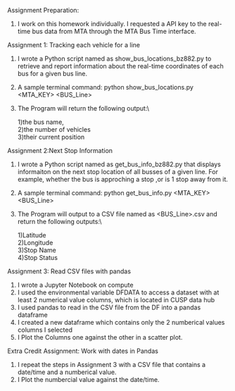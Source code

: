 Assignment Preparation:

1. I work on this homework individually. I requested a API key to the real-time bus data from MTA through the MTA Bus Time interface.

Assignment 1: Tracking each vehicle for a line

1. I wrote a Python script named as show_bus_locations_bz882.py to retrieve and report information about the real-time coordinates of each bus for a given bus line. 
2. A sample terminal command: python show_bus_locations.py <MTA_KEY> <BUS_Line>
3. The Program will return the following output:\

   1)the bus name,\
   2)the number of vehicles\
   3)their current position

Assignment 2:Next Stop Information

1. I wrote a Python script named as get_bus_info_bz882.py that displays informaiton on the next stop location of all busses of a given line. For example, whether the bus is  approching a stop ,or is 1 stop away from it.
2. A sample terminal command: python get_bus_info.py <MTA_KEY> <BUS_Line>
3. The Program will output to a CSV file named as <BUS_Line>.csv and return the following outputs:\

   1)Latitude\
   2)Longitude\
   3)Stop Name\
   4)Stop Status

Assignment 3: Read CSV files with pandas

1. I wrote a Jupyter Notebook on compute
2. I used the environmental variable DFDATA to access a dataset with at least 2 numerical value columns, which is located in CUSP data hub
3. I used pandas to read in the CSV file from the DF into a pandas dataframe
4. I created a new dataframe which contains only the 2 numberical values columns I selected
5. I Plot the Columns one against the other in a scatter plot.

Extra Credit Assignment: Work with dates in Pandas

1. I repeat the steps in Assignment 3 with a CSV file that contains a date/time and a numberical value. 
2. I Plot the numbercial value against the date/time.